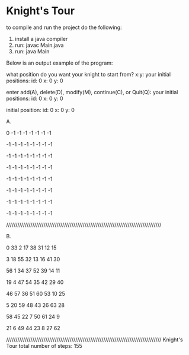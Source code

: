 # Knight's Tour

to compile and run the project do the following:

1. install a java compiler
2. run: javac Main.java
3. run: java Main

Below is an output example of the program:

what position do you want your knight to start from?
x:y:
your initial positions:
id: 0 x: 0 y: 0

enter add(A), delete(D), modify(M), continue(C), or Quit(Q):
your initial positions:
id: 0 x: 0 y: 0

initial position:
id: 0 x: 0 y: 0

A.

0 -1 -1 -1 -1 -1 -1 -1

-1 -1 -1 -1 -1 -1 -1 -1

-1 -1 -1 -1 -1 -1 -1 -1

-1 -1 -1 -1 -1 -1 -1 -1

-1 -1 -1 -1 -1 -1 -1 -1

-1 -1 -1 -1 -1 -1 -1 -1

-1 -1 -1 -1 -1 -1 -1 -1

-1 -1 -1 -1 -1 -1 -1 -1

///////////////////////////////////////////////////////////////////////////////////

B.

0 33 2 17 38 31 12 15

3 18 55 32 13 16 41 30

56 1 34 37 52 39 14 11

19 4 47 54 35 42 29 40

46 57 36 51 60 53 10 25

5 20 59 48 43 26 63 28

58 45 22 7 50 61 24 9

21 6 49 44 23 8 27 62

///////////////////////////////////////////////////////////////////////////////////
Knight's Tour total number of steps: 155
